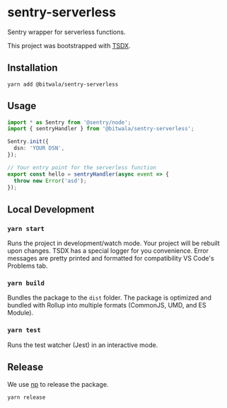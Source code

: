 # sentry-serverless

Sentry wrapper for serverless functions.

This project was bootstrapped with [TSDX](https://github.com/jaredpalmer/tsdx).

## Installation

```
yarn add @bitwala/sentry-serverless
```

## Usage

```ts
import * as Sentry from '@sentry/node';
import { sentryHandler } from '@bitwala/sentry-serverless';

Sentry.init({
  dsn: 'YOUR DSN',
});

// Your entry point for the serverless function
export const hello = sentryHandler(async event => {
  throw new Error('asd');
});
```

## Local Development

### `yarn start`

Runs the project in development/watch mode. Your project will be rebuilt upon changes. TSDX has a special logger for you convenience. Error messages are pretty printed and formatted for compatibility VS Code's Problems tab.

### `yarn build`

Bundles the package to the `dist` folder.
The package is optimized and bundled with Rollup into multiple formats (CommonJS, UMD, and ES Module).

### `yarn test`

Runs the test watcher (Jest) in an interactive mode.

## Release

We use [np](https://github.com/sindresorhus/np) to release the package.

```
yarn release
```
